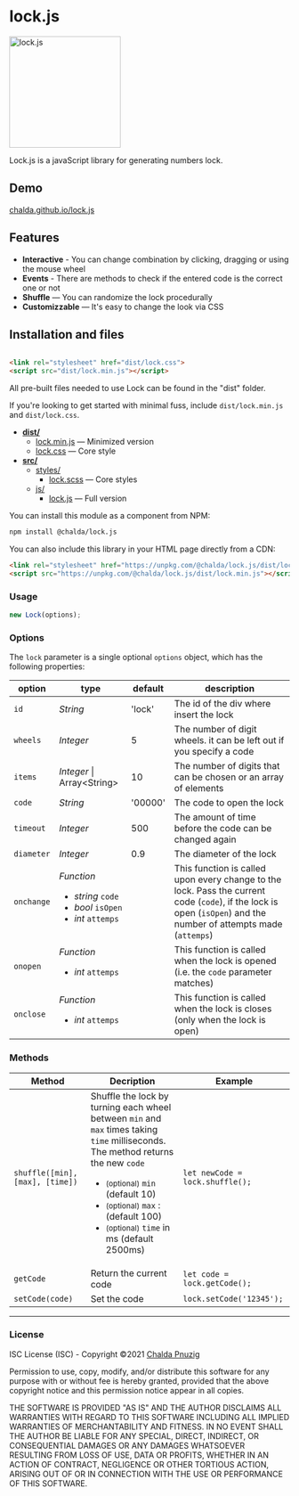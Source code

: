 # lock.js

<img alt="lock.js" src="https://chalda-pnuzig.github.io/lock.js/src/images/logo.svg" width="200" />

Lock.js is a javaScript library for generating numbers lock.

## Demo

[chalda.github.io/lock.js](https://chalda-pnuzig.github.io/lock.js)

## Features

- **Interactive** - You can change combination by clicking, dragging or using the mouse wheel
- **Events** - There are methods to check if the entered code is the correct one or not
- **Shuffle** — You can randomize the lock procedurally
- **Customizzable** — It's easy to change the look via CSS

## Installation and files

```html

<link rel="stylesheet" href="dist/lock.css">
<script src="dist/lock.min.js"></script>
```

All pre-built files needed to use Lock can be found in the "dist" folder.

If you're looking to get started with minimal fuss, include `dist/lock.min.js`  and `dist/lock.css`.

- [**dist/**](dist)
    - [lock.min.js](dist/lock.min.js) — Minimized version
    - [lock.css](dist/lock.css) — Core style
- [**src/**](src)
    - [styles/](src)
        - [lock.scss](src/styles/lock.scss) — Core styles
    - [js/](src)
        - [lock.js](src/js/lock.js) — Full version


You can install this module as a component from NPM:

```bash
npm install @chalda/lock.js
```
You can also include this library in your HTML page directly from a CDN:
```html
<link rel="stylesheet" href="https://unpkg.com/@chalda/lock.js/dist/lock.css">
<script src="https://unpkg.com/@chalda/lock.js/dist/lock.min.js"></script>
```


### Usage

```js
new Lock(options);
```

### Options

The `lock` parameter is a single optional `options` object, which has the following properties:

| option     | type                                 | default  | description
|------------|--------------------------------------|----------|----------------
| `id`       | _String_                             | 'lock'   | The id of the div where insert the lock
| `wheels `  | _Integer_                            | 5        | The number of digit wheels. it can be left out if you specify a code
| `items`    | _Integer_ &#124; Array&lt;String&gt; | 10       | The number of digits that can be chosen or an array of elements
| `code `    | _String_                             | '00000'  | The code to open the lock
| `timeout`  | _Integer_                            | 500      | The amount of time before the code can be changed again
| `diameter` | _Integer_                            | 0.9      | The diameter of the lock
| `onchange` | _Function_ <ul><li>_string_ `code`</li><li> _bool_ `isOpen`</li><li>_int_ `attemps`</li></ul>| | This function is called upon every change to the lock. Pass the current code (`code`), if the lock is open (`isOpen`) and the number of attempts made (`attemps`)
| `onopen`   | _Function_ <ul><li>_int_ `attemps`</li></ul>   |          | This function is called when the lock is opened (i.e. the `code` parameter matches)
| `onclose`  | _Function_ <ul><li>_int_ `attemps`</li></ul>   |          |This function is called when the lock is closes (only when the lock is open)

### Methods

| Method                          | Decription               | Example
|---------------------------------|--------------------------|---------
| `shuffle([min], [max], [time])` | Shuffle the lock by turning each wheel between `min` and `max` times taking `time`  milliseconds. The method returns the new `code`<ul><li><small>(optional)</small> `min` (default 10)</li><li><small>(optional)</small> `max` : (default 100)</li><li><small>(optional)</small> `time` in ms (default 2500ms)</li></ul> | `let newCode = lock.shuffle();`
| `getCode`                       | Return the current code  | ```let code = lock.getCode();```
| `setCode(code)`                 | Set the code             | ```lock.setCode('12345');```

--------------------------------

### License

ISC License (ISC) - Copyright &copy;2021 [Chalda Pnuzig ](https://github.com/chalda-pnuzig/lock.js)

Permission to use, copy, modify, and/or distribute this software for any purpose with or without fee is hereby granted, provided that the above copyright notice and this permission notice appear in all copies.

THE SOFTWARE IS PROVIDED "AS IS" AND THE AUTHOR DISCLAIMS ALL WARRANTIES WITH REGARD TO THIS SOFTWARE INCLUDING ALL IMPLIED WARRANTIES OF MERCHANTABILITY AND FITNESS. IN NO EVENT SHALL THE AUTHOR BE LIABLE FOR ANY SPECIAL, DIRECT, INDIRECT, OR CONSEQUENTIAL DAMAGES OR ANY DAMAGES WHATSOEVER RESULTING FROM LOSS OF USE,
DATA OR PROFITS, WHETHER IN AN ACTION OF CONTRACT, NEGLIGENCE OR OTHER TORTIOUS ACTION, ARISING OUT OF OR IN CONNECTION WITH THE USE OR PERFORMANCE OF THIS SOFTWARE.